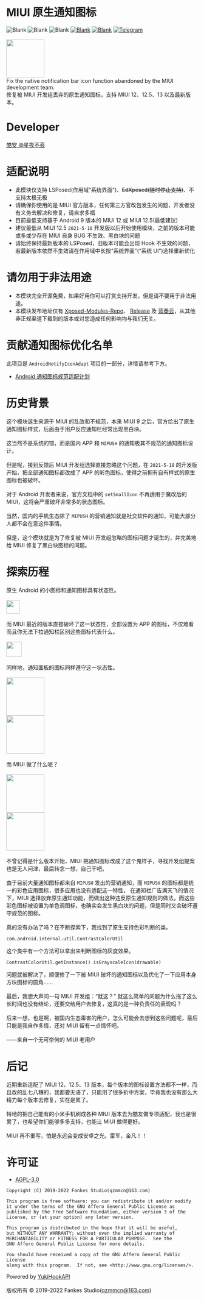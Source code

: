 # MIUI 原生通知图标

![Blank](https://img.shields.io/badge/build-pending-dbab09)
![Blank](https://img.shields.io/badge/license-AGPL3.0-blue)
![Blank](https://img.shields.io/badge/version-v2.16-green)
[![Blank](https://img.shields.io/github/downloads/fankes/MIUINativeNotifyIcon/total?label=Release)](https://github.com/fankes/MIUINativeNotifyIcon/releases)
[![Blank](https://img.shields.io/github/downloads/Xposed-Modules-Repo/com.fankes.miui.notify/total?label=LSPosed%20Repo&logo=Android&style=flat&labelColor=F48FB1&logoColor=ffffff)](https://github.com/Xposed-Modules-Repo/com.fankes.miui.notify/releases)
[![Telegram](https://img.shields.io/static/v1?label=Telegram&message=交流讨论&color=0088cc)](https://t.me/XiaofangInternet)
<br/><br/>
<img src="https://github.com/fankes/MIUINativeNotifyIcon/blob/master/app/src/main/ic_launcher-playstore.png" width = "100" height = "100"/>
<br/>
Fix the native notification bar icon function abandoned by the MIUI development team.<br/>
修复被 MIUI 开发组丢弃的原生通知图标，支持 MIUI 12、12.5、13 以及最新版本。

# Developer

[酷安 @星夜不荟](http://www.coolapk.com/u/876977)

# 适配说明

- 此模块仅支持 LSPosed(作用域“系统界面”)、~~EdXposed(随时停止支持)~~、不支持太极无极
- 请确保你使用的是 MIUI 官方版本，任何第三方官改包发生的问题，开发者没有义务去解决和修复，请自求多福
- 目前最低支持基于 Android 9 版本的 MIUI 12 或 MIUI 12.5(最低建议)
- 建议最低从 MIUI 12.5 `2021-5-18` 开发版以后开始使用模块，之前的版本可能或多或少存在 MIUI 自身 BUG 不生效、黑白块的问题
- 请始终保持最新版本的 LSPosed，旧版本可能会出现 Hook 不生效的问题，若最新版本依然不生效请在作用域中长按“系统界面”(“系统 UI”)选择重新优化

# 请勿用于非法用途

- 本模块完全开源免费，如果好用你可以打赏支持开发，但是请不要用于非法用途。
- 本模块发布地址仅有 [Xposed-Modules-Repo](https://github.com/Xposed-Modules-Repo/com.fankes.miui.notify/releases)、
  [Release](https://github.com/fankes/MIUINativeNotifyIcon/releases)
  及 [蓝奏云](https://fankes.lanzouy.com/b030o2e8h)，从其他非正规渠道下载到的版本或对您造成任何影响均与我们无关。

# 贡献通知图标优化名单

此项目是 `AndroidNotifyIconAdapt` 项目的一部分，详情请参考下方。<br/>

- [Android 通知图标规范适配计划](https://github.com/fankes/AndroidNotifyIconAdapt)

# 历史背景

这个模块诞生来源于 MIUI 的乱改和不规范，本来 MIUI 9 之后，官方给出了原生通知图标样式，后面由于用户反应通知栏经常出现黑白块。<br/><br/>
这当然不是系统的错，而是国内 APP 和 `MIPUSH` 的通知极其不规范的通知图标设计。<br/><br/>
但是呢，接到反馈后 MIUI 开发组选择直接忽略这个问题，在 `2021-5-18` 的开发版开始，把全部通知图标都改成了 APP 的彩色图标，使得之前拥有自有样式的原生图标也被破坏。<br/><br/>
对于 Android 开发者来说，官方文档中的 `setSmallIcon` 不再适用于魔改后的 MIUI，这将会严重破坏非常多的状态图标。<br/><br/>
当然，国内的手机生态除了 `MIPUSH` 的营销通知就是社交软件的通知，可能大部分人都不会在意这件事情。<br/><br/>
但是，这个模块就是为了修复被 MIUI 开发组忽略的图标问题才诞生的，并完美地给 MIUI 修复了黑白块图标的问题。
<br/>

# 探索历程

原生 Android 的小图标和通知图标具有状态性。<br/><br/>
<img src="https://github.com/fankes/MIUINativeNotifyIcon/blob/master/images/native.jpg" height = "35"/><br/><br/>
而 MIUI 最近的版本直接破坏了这一状态性，全部设置为 APP 的图标，不仅难看而且你无法下拉通知栏区别这些图标代表什么。<br/><br/>
<img src="https://github.com/fankes/MIUINativeNotifyIcon/blob/master/images/miui.jpg" height = "40"/><br/><br/>
同样地，通知面板的图标同样遵守这一状态性。<br/><br/>
<img src="https://github.com/fankes/MIUINativeNotifyIcon/blob/master/images/native_n_1.jpg" height = "100"/><br/>
<img src="https://github.com/fankes/MIUINativeNotifyIcon/blob/master/images/native_n_2.jpg" height = "100"/><br/><br/>
而 MIUI 做了什么呢？<br/><br/>
<img src="https://github.com/fankes/MIUINativeNotifyIcon/blob/master/images/miui_n_1.jpg" height = "100"/><br/>
<img src="https://github.com/fankes/MIUINativeNotifyIcon/blob/master/images/miui_n_2.jpg" height = "100"/><br/><br/>
不曾记得是什么版本开始，MIUI 把通知图标改成了这个鬼样子，寻找开发组提案也是无人问津，最后转念一想，自己干吧。<br/><br/>
由于目前大量通知图标都来自 `MIPUSH` 发出的营销通知，而 `MIPUSH` 的图标都是统一的彩色应用图标，很多应用也没有适配这一特性， 在通知栏广告满天飞的情况下，MIUI
选择放弃原生通知功能，而做出这种违反原生通知规则的做法，而这些彩色图标被设置为单色调图标，也确实会发生黑白块的问题，但是同时又会破坏遵守规范的图标。<br/><br/>
真的没有办法了吗？在不断探索下，我找到了原生支持色彩判断的类。

```
com.android.internal.util.ContrastColorUtil
```

这个类中有一个方法可以拿出来判断图标的灰度效果。

```
ContrastColorUtil.getInstance().isGrayscaleIcon(drawable)
```

问题就被解决了，顺便修了一下被 MIUI 破坏的通知图标以及优化了一下应用本身方块图标的圆角......<br/><br/>
最后，我想大声问一句 MIUI 开发组：“就这？” 就这么简单的问题为什么拖了这么长时间也没有结论，还要交给用户去修复，这真的是一种负责任的表现吗？<br/><br/>
后来一想，也是啊，被国内生态毒害的用户，怎么可能会去想到这些问题呢，最后只能是我自作多情，还对 MIUI 留有一点情怀吧。<br/><br/>
——来自一个无可奈何的 MIUI 老用户

# 后记

近期重新适配了 MIUI 12、12.5、13 版本，每个版本的图标设置方法都不一样，而且改的乱七八糟的，我都要无语了，只能用了很多折中方案，毕竟我也没有那么大精力每个版本去修复，实在是累了。<br/><br/>
特地的把自己能有的小米手机刷成各种 MIUI 版本去为酷友做专项适配，我也是很累了，也希望你们能够多多支持，也能让 MIUI 做得更好。<br/><br/>
MIUI 再不重写，怕是永远会变成安卓之光。雷军，金凡！！

# 许可证

- [AGPL-3.0](https://www.gnu.org/licenses/agpl-3.0.html)

```
Copyright (C) 2019-2022 Fankes Studio(qzmmcn@163.com)

This program is free software: you can redistribute it and/or modify
it under the terms of the GNU Affero General Public License as
published by the Free Software Foundation, either version 3 of the
License, or (at your option) any later version.

This program is distributed in the hope that it will be useful,
but WITHOUT ANY WARRANTY; without even the implied warranty of
MERCHANTABILITY or FITNESS FOR A PARTICULAR PURPOSE.  See the
GNU Affero General Public License for more details.

You should have received a copy of the GNU Affero General Public License
along with this program.  If not, see <http://www.gnu.org/licenses/>.
```

Powered by [YukiHookAPI](https://github.com/fankes/YukiHookAPI)<br/><br/>
版权所有 © 2019-2022 Fankes Studio(qzmmcn@163.com)